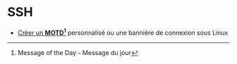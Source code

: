 # SSH

- [Créer un **MOTD[^*]** personnalisé ou une bannière de connexion sous Linux](https://github.com/allfab/boilerplates/blob/main/ssh/MOTD/ssh-motd-custom-banner.md)

[^*]: Message of the Day - Message du jour